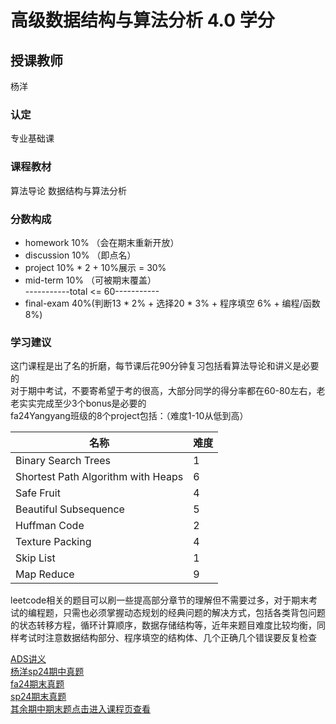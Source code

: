 # 高级数据结构与算法分析  4.0 学分
## 授课教师
杨洋

### 认定
专业基础课

### 课程教材
算法导论
数据结构与算法分析

### 分数构成
- homework 10% （会在期末重新开放）
- discussion 10% （即点名）  
- project 10% * 2 + 10%展示 = 30%  
- mid-term 10% （可被期末覆盖）  
-----------total <= 60-----------
- final-exam 40%(判断13 * 2% + 选择20 * 3% + 程序填空 6% + 编程/函数 8%)

### 学习建议
这门课程是出了名的折磨，每节课后花90分钟复习包括看算法导论和讲义是必要的  
对于期中考试，不要寄希望于考的很高，大部分同学的得分率都在60-80左右，老老实实完成至少3个bonus是必要的  
fa24Yangyang班级的8个project包括：（难度1-10从低到高）  

| 名称 | 难度 |  
|-------|-------|  
| Binary Search Trees | 1 |  
| Shortest Path Algorithm with Heaps | 6 |  
| Safe Fruit | 4 |  
| Beautiful Subsequence | 5 |  
| Huffman Code | 2 |  
| Texture Packing | 4 |  
| Skip List | 1 |  
| Map Reduce | 9 |  

leetcode相关的题目可以刷一些提高部分章节的理解但不需要过多，对于期末考试的编程题，只需也必须掌握动态规划的经典问题的解决方式，包括各类背包问题的状态转移方程，循环计算顺序，数据存储结构等，近年来题目难度比较均衡，同样考试时注意数据结构部分、程序填空的结构体、几个正确几个错误要反复检查    

[ADS讲义](2024春夏ADS讲义.pdf)  
[杨洋sp24期中真题](杨洋sp24ADS期中.pdf)  
[fa24期末真题](fa24ADS期末.pdf)  
[sp24期末真题](sp24ADS期末.pdf)  
[其余期中期末题点击进入课程页查看](https://github.com/Tapir-Elithril/Notebook/tree/main/docs/fa24/ads)  